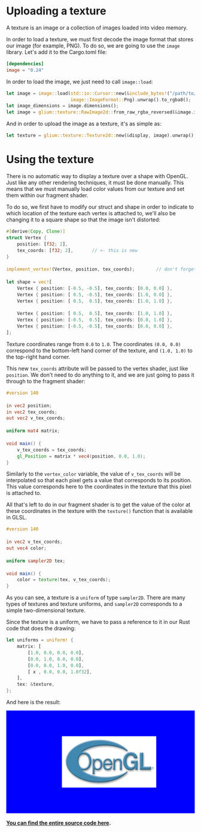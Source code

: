 
# Uploading a texture

A texture is an image or a collection of images loaded into video memory.

In order to load a texture, we must first decode the image format that stores our image (for example, PNG). To do so, we are going to use the `image` library. Let's add it to the Cargo.toml file:

```toml
[dependencies]
image = "0.24"
```

In order to load the image, we just need to call `image::load`:

```rust
let image = image::load(std::io::Cursor::new(&include_bytes!("/path/to/image.png")),
                        image::ImageFormat::Png).unwrap().to_rgba8();
let image_dimensions = image.dimensions();
let image = glium::texture::RawImage2d::from_raw_rgba_reversed(&image.into_raw(), image_dimensions);
```

And in order to upload the image as a texture, it's as simple as:

```rust
let texture = glium::texture::Texture2d::new(&display, image).unwrap();
```

# Using the texture

There is no automatic way to display a texture over a shape with OpenGL. Just like any other rendering techniques, it must be done manually. This means that we must manually load color values from our texture and set them within our fragment shader.

To do so, we first have to modify our struct and shape in order to indicate to which location of the texture each vertex is attached to, we'll also be changing it to a square shape so that the image isn't distorted:

```rust
#[derive(Copy, Clone)]
struct Vertex {
    position: [f32; 2],
    tex_coords: [f32; 2],       // <- this is new
}

implement_vertex!(Vertex, position, tex_coords);        // don't forget to add `tex_coords` here

let shape = vec![
    Vertex { position: [-0.5, -0.5], tex_coords: [0.0, 0.0] },
    Vertex { position: [ 0.5, -0.5], tex_coords: [1.0, 0.0] },
    Vertex { position: [ 0.5,  0.5], tex_coords: [1.0, 1.0] },

    Vertex { position: [ 0.5,  0.5], tex_coords: [1.0, 1.0] },
    Vertex { position: [-0.5,  0.5], tex_coords: [0.0, 1.0] },
    Vertex { position: [-0.5, -0.5], tex_coords: [0.0, 0.0] },
];
```

Texture coordinates range from `0.0` to `1.0`. The coordinates `(0.0, 0.0)` correspond to the bottom-left hand corner of the texture, and `(1.0, 1.0)` to the top-right hand corner.

This new `tex_coords` attribute will be passed to the vertex shader, just like `position`. We don't need to do anything to it, and we are just going to pass it through to the fragment shader:

```glsl
#version 140

in vec2 position;
in vec2 tex_coords;
out vec2 v_tex_coords;

uniform mat4 matrix;

void main() {
    v_tex_coords = tex_coords;
    gl_Position = matrix * vec4(position, 0.0, 1.0);
}
```

Similarly to the `vertex_color` variable, the value of `v_tex_coords` will be interpolated so that each pixel gets a value that corresponds to its position. This value corresponds here to the coordinates in the texture that this pixel is attached to.

All that's left to do in our fragment shader is to get the value of the color at these coordinates in the texture with the `texture()` function that is available in GLSL.

```glsl
#version 140

in vec2 v_tex_coords;
out vec4 color;

uniform sampler2D tex;

void main() {
    color = texture(tex, v_tex_coords);
}
```

As you can see, a texture is a `uniform` of type `sampler2D`. There are many types of textures and texture uniforms, and `sampler2D` corresponds to a simple two-dimensional texture.

Since the texture is a uniform, we have to pass a reference to it in our Rust code that does the drawing:

```rust
let uniforms = uniform! {
    matrix: [
        [1.0, 0.0, 0.0, 0.0],
        [0.0, 1.0, 0.0, 0.0],
        [0.0, 0.0, 1.0, 0.0],
        [ x , 0.0, 0.0, 1.0f32],
    ],
    tex: &texture,
};
```

And here is the result:

![The result](resources/tuto-06-texture.png)

**[You can find the entire source code here](https://github.com/glium/glium/blob/master/examples/tutorial-06.rs).**
